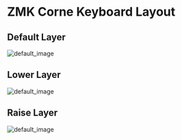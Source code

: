 # ZMK Corne Keyboard Layout

## Default Layer

![default_image](/images/default_layer.jpg)

## Lower Layer

![default_image](/images/lower_layer.jpg)

## Raise Layer

![default_image](/images/raise_layer.jpg)
